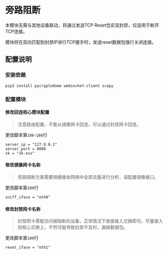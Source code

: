 # 旁路阻断

本模块无需与其他设备联动，将通过发送TCP Reset包实现封禁，仅适用于断开TCP连接。

模块将在双向匹配到封禁IP进行TCP握手时，发送reset数据包强行关闭连接。

## 

## 配置说明

### 安装依赖

```
pip3 install pycryptodome websocket-client scapy
```

### 配置模块

#### 修改回连核心模块配置

> 注意路由配置，不能从镜像网卡回连，可以通过封禁网卡回连。

更改脚本第`186`-`188`行

```
server_ip = "127.0.0.1"
server_port = 8080
sk = "sk-xxx"
```

#### 修改镜像网卡名称

> 旁路阻断方案需要镜像接收网络中全部流量进行分析，请配置镜像接口。

更改脚本第`189`行

```
sniff_iface = "eth0"
```

#### 修改封禁网卡名称

> 封禁网卡需能访问被阻断的设备，正常情况下直接接入交换即可。尽量接入到核心交换上，不然可能导致封禁不及时，漏掉数据包。

更改脚本第`189`行

```
reset_iface = "eth1"
```


